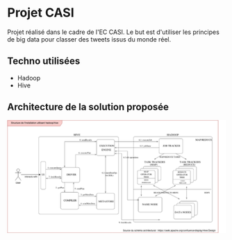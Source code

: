# Projet CASI

Projet réalisé dans le cadre de l'EC CASI. Le but est d'utiliser les principes de big data pour classer des tweets issus du monde réel. 


## Techno utilisées

 * Hadoop
 * Hive
 
## Architecture de la solution proposée

![](doc/architecture.png)
